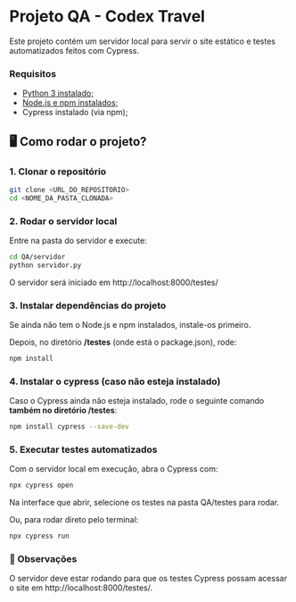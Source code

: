 # Projeto QA - Codex Travel

Este projeto contém um servidor local para servir o site estático e testes automatizados feitos com Cypress.



### Requisitos

- [Python 3 instalado;](https://www.python.org/downloads/)
- [Node.js e npm instalados;](https://nodejs.org/pt/download)
- Cypress instalado (via npm);




## :desktop_computer: Como rodar o projeto? ​​




### 1. Clonar o repositório

```bash
git clone <URL_DO_REPOSITORIO>
cd <NOME_DA_PASTA_CLONADA>
```




### 2. Rodar o servidor local

Entre na pasta do servidor e execute:

```bash
cd QA/servidor
python servidor.py
```

O servidor será iniciado em http://localhost:8000/testes/




### 3. Instalar dependências do projeto

Se ainda não tem o Node.js e npm instalados, instale-os primeiro.

Depois, no diretório **/testes** (onde está o package.json), rode:

```bash
npm install
```




### 4. Instalar o cypress (caso não esteja instalado) 

Caso o Cypress ainda não esteja instalado, rode o seguinte comando **também no diretório /testes**:

```bash
npm install cypress --save-dev
```




### 5. Executar testes automatizados

Com o servidor local em execução, abra o Cypress com:

```bash
npx cypress open
```

Na interface que abrir, selecione os testes na pasta QA/testes para rodar.

Ou, para rodar direto pelo terminal:

```bash
npx cypress run
```



### :eyes: Observações ​​

O servidor deve estar rodando para que os testes Cypress possam acessar o site em http://localhost:8000/testes/.

